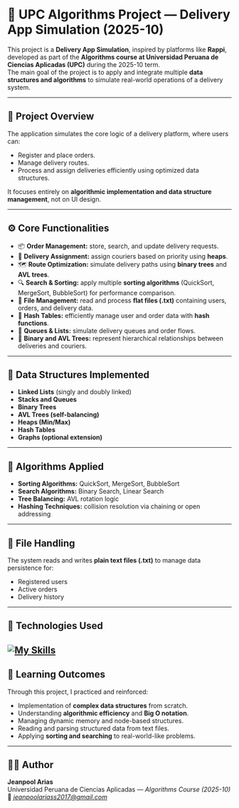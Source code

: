 # 🚀 UPC Algorithms Project — Delivery App Simulation (2025-10)

This project is a **Delivery App Simulation**, inspired by platforms like **Rappi**, developed as part of the **Algorithms course at Universidad Peruana de Ciencias Aplicadas (UPC)** during the 2025-10 term.  
The main goal of the project is to apply and integrate multiple **data structures and algorithms** to simulate real-world operations of a delivery system.

---

## 🧠 Project Overview
The application simulates the core logic of a delivery platform, where users can:
- Register and place orders.
- Manage delivery routes.
- Process and assign deliveries efficiently using optimized data structures.

It focuses entirely on **algorithmic implementation and data structure management**, not on UI design.

---

## ⚙️ Core Functionalities
- 📦 **Order Management:** store, search, and update delivery requests.
- 🚴 **Delivery Assignment:** assign couriers based on priority using **heaps**.
- 🗺️ **Route Optimization:** simulate delivery paths using **binary trees** and **AVL trees**.
- 🔍 **Search & Sorting:** apply multiple **sorting algorithms** (QuickSort, MergeSort, BubbleSort) for performance comparison.
- 💾 **File Management:** read and process **flat files (.txt)** containing users, orders, and delivery data.
- 🧱 **Hash Tables:** efficiently manage user and order data with **hash functions**.
- 🔁 **Queues & Lists:** simulate delivery queues and order flows.
- 🌳 **Binary and AVL Trees:** represent hierarchical relationships between deliveries and couriers.

---

## 🧩 Data Structures Implemented
- **Linked Lists** (singly and doubly linked)  
- **Stacks and Queues**  
- **Binary Trees**  
- **AVL Trees (self-balancing)**  
- **Heaps (Min/Max)**  
- **Hash Tables**  
- **Graphs (optional extension)**  

---

## 🧪 Algorithms Applied
- **Sorting Algorithms:** QuickSort, MergeSort, BubbleSort  
- **Search Algorithms:** Binary Search, Linear Search  
- **Tree Balancing:** AVL rotation logic  
- **Hashing Techniques:** collision resolution via chaining or open addressing  

---

## 📂 File Handling
The system reads and writes **plain text files (.txt)** to manage data persistence for:
- Registered users  
- Active orders  
- Delivery history  


---

## 🧰 Technologies Used
[![My Skills](https://skillicons.dev/icons?i=cpp)](https://skillicons.dev)
---

## 🧠 Learning Outcomes
Through this project, I practiced and reinforced:
- Implementation of **complex data structures** from scratch.  
- Understanding **algorithmic efficiency** and **Big O notation**.  
- Managing dynamic memory and node-based structures.  
- Reading and parsing structured data from text files.  
- Applying **sorting and searching** to real-world-like problems.

---

## 👨‍💻 Author
**Jeanpool Arias**  
Universidad Peruana de Ciencias Aplicadas — *Algorithms Course (2025-10)*  
📧 *jeanpoolariass2017@gmail.com*
